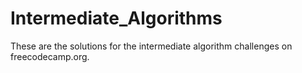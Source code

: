 # Intermediate_Algorithms
These are the solutions for the intermediate algorithm challenges on freecodecamp.org.
